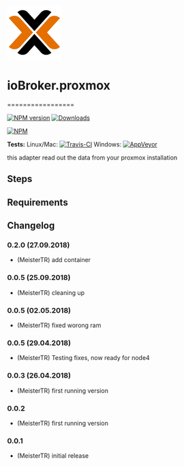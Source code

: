 ![Logo](admin/logo.png)
# ioBroker.proxmox
=================

[![NPM version](http://img.shields.io/npm/v/iobroker.proxmox.svg)](https://www.npmjs.com/package/iobroker.proxmox)
[![Downloads](https://img.shields.io/npm/dm/iobroker.proxmox.svg)](https://www.npmjs.com/package/iobroker.proxmox)


[![NPM](https://nodei.co/npm/iobroker.proxmox.png?downloads=true)](https://nodei.co/npm/iobroker.proxmox/)

**Tests:** Linux/Mac: [![Travis-CI](https://api.travis-ci.org/MeisterTR/ioBroker.proxmox.svg?branch=master)](https://travis-ci.org/MeisterTR/ioBroker.proxmox)
Windows: [![AppVeyor](https://ci.appveyor.com/api/projects/status/github/MeisterTR/ioBroker.proxmox?branch=master&svg=true)](https://ci.appveyor.com/project/MeisterTR/ioBroker-proxmox/)


this adapter read out the data from your proxmox installation


## Steps 
## Requirements

## Changelog
### 0.2.0 (27.09.2018)
* (MeisterTR) add container
### 0.0.5 (25.09.2018)
* (MeisterTR) cleaning up
### 0.0.5 (02.05.2018)
* (MeisterTR) fixed worong ram
### 0.0.5 (29.04.2018)
* (MeisterTR) Testing fixes, now ready for node4
### 0.0.3 (26.04.2018)
* (MeisterTR) first running version
### 0.0.2
* (MeisterTR) first running version
### 0.0.1
* (MeisterTR) initial release
